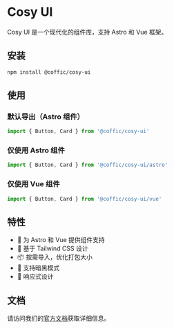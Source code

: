 # Cosy UI

Cosy UI 是一个现代化的组件库，支持 Astro 和 Vue 框架。

## 安装

```bash
npm install @coffic/cosy-ui
```

## 使用

### 默认导出（Astro 组件）

```javascript
import { Button, Card } from '@coffic/cosy-ui'
```

### 仅使用 Astro 组件

```javascript
import { Button, Card } from '@coffic/cosy-ui/astro'
```

### 仅使用 Vue 组件

```javascript
import { Button, Card } from '@coffic/cosy-ui/vue'
```

## 特性

- 🚀 为 Astro 和 Vue 提供组件支持
- 🎨 基于 Tailwind CSS 设计
- 📦 按需导入，优化打包大小
- 🌙 支持暗黑模式
- 📱 响应式设计

## 文档

请访问我们的[官方文档](https://cosyzone.github.io/cosy-ui/en/)获取详细信息。